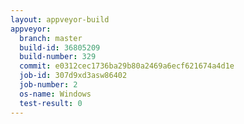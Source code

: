 ```yaml
---
layout: appveyor-build
appveyor:
  branch: master
  build-id: 36805209
  build-number: 329
  commit: e0312cec1736ba29b80a2469a6ecf621674a4d1e
  job-id: 307d9xd3asw86402
  job-number: 2
  os-name: Windows
  test-result: 0
---
```

